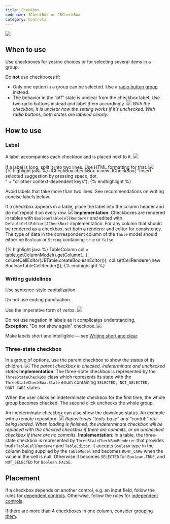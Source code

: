 ```yaml
---
title: Checkbox
codename: JCheckBox or JBCheckBox
category: Controls
---
```


![]({{site.baseurl}}/images/checkbox/checkbox_example.png)

## When to use

Use checkboxes for yes/no choices or for selecting several items in a group.

Do **not** use checkboxes if:
* Only one option in a group can be selected. Use a [radio button group]({{site.baseurl}}/controls/radio_button) instead.
* The behavior in the “off” state is unclear from the checkbox label. Use two radio buttons instead and label them accordingly.
![]({{site.baseurl}}/images/checkbox/when_to_use.png)
*With the checkbox, it is unclear how the setting works if it’s unchecked. With radio buttons, both states are labeled clearly.*


## How to use

### Label

A label accompanies each checkbox and is placed next to it.
![]({{site.baseurl}}/images/checkbox/checkbox_label.png)

If a label is long, split it into two lines. Use HTML formatting for that.
![]({{site.baseurl}}/images/checkbox/label_twoline.png)
<p class="noanchor" style="margin-top: -20px;"></p>
<div class="code-block__wrapper">{% highlight java %}
JCheckBox checkBox = new JCheckBox(
    "<html>Insert selected suggestion by  pressing space, dot,<br/>" +
    "or other context-dependent keys</html>");
{% endhighlight %}</div>

Avoid labels that take more than two lines. See recommendations on writing concise labels below.

If a checkbox appears in a table, place the label into the column header and do not repeat it on every row.
![]({{site.baseurl}}/images/checkbox/checkbox_table.png)
**Implementation**: Checkboxes are rendered in tables with `BooleanTableCellRenderer` and edited with `DefaultCellEditor(JCheckBox)` implementation. For any column that should be rendered as a checkbox, set both a renderer and editor for consistency. The type of data in the correspondent column of the `Table` model should either be `Boolean` or `String` containing `true` or `false`.

<div class="code-block__wrapper">{% highlight java %}
TableColumn col = table.getColumnModel().getColumn(...);
col.setCellEditor(JBTable.createBooleanEditor());
col.setCellRenderer(new BooleanTableCellRender());
{% endhighlight %}</div>


### Writing guidelines

Use sentence-style capitalization. 

Do not use ending punctuation.

Use the imperative form of verbs.
![]({{site.baseurl}}/images/checkbox/label_short.png)

Do not use negation in labels as it complicates understanding.  
**Exception**: "Do not show again" checkbox.
![]({{site.baseurl}}/images/checkbox/label_answeryes.png)

Make labels short and intelligible — see [Writing short and clear]({{site.baseurl}}/text/writing_short).


### Three-state checkbox

In a group of options, use the parent checkbox to show the status of its children.
![]({{site.baseurl}}/images/checkbox/indeterminate_checkbox.png)
*The parent checkbox in checked, indeterminate and unchecked states*
**Implementation**: The three-state checkbox is represented by the `ThreeStateCheckBox` class which represents its state with the `ThreeStateCheckBox.State` enum containing `SELECTED, NOT_SELECTED, DONT_CARE` states.

When the user clicks an indeterminate checkbox for the first time, the whole group becomes checked. The second click unchecks the whole group.

An indeterminate checkbox can also show the download status. An example with a remote repository:
![]({{site.baseurl}}/images/checkbox/indeterminate_status.png)
*Repositories “tools-base” and “contrib” are being loaded. When loading is finished, the indeterminate checkbox will be replaced with the checked checkbox if there are commits, or an unchecked checkbox if there are no commits.*
**Implementation**: In a table, the three-state checkbox is represented by `ThreeStateCheckBoxRenderer` that provides both `TableCellRenderer` and `TableEditor`. It accepts `Boolean` type in the column being supplied by the `TableModel` and becomes `DONT_CARE` when the value in the cell is null. Otherwise it becomes `SELECTED` for `Boolean.TRUE`, and `NOT_SELECTED` for `Boolean.FALSE`.


## Placement

If a checkbox depends on another control, e.g. an input field, follow the rules for [dependent controls]({{site.baseurl}}/principles/layout/#lay-out-dependent-controls). Otherwise, follow the rules for [independent controls]({{site.baseurl}}/principles/layout/#arrange-independent-controls).

If there are more than 4 checkboxes in one column, consider [grouping them]({{site.baseurl}}/principles/layout/#group-controls).  


<!--
### Colors
<p class="noanchor"> The color keys can be used only in a UI theme plugin. </p>

<table>
 <col width="50%">
      <tr class="table-line">
         <td> Unchecked background </td>
         <td> Checkbox.Background.Default <br/>
              Checkbox.Background.Default.Dark </td>
     </tr>
     <tr class="table-line">
         <td> Checked background </td>
         <td> Checkbox.Background.Selected <br/>
              Checkbox.Background.Selected.Dark
         </td>
     </tr>
     <tr class="table-line">
         <td> Disabled background </td>
         <td> Checkbox.Background.Disabled <br/>
              Checkbox.Background.Disabled.Dark
         </td>
     </tr>
     <tr class="table-line">
         <td> Unchecked border </td>
         <td> Checkbox.Border.Default <br/>
              Checkbox.Border.Default.Dark 
         </td>
     </tr>
     <tr class="table-line">
         <td> Checked border </td>
         <td> Checkbox.Border.Selected <br/>
              Checkbox.Border.Selected.Dark 
         </td>
     </tr> 
     <tr class="table-line">
         <td> Disabled border </td>
         <td> Checkbox.Border.Disabled <br/>
              Checkbox.Border.Disabled.Dark 
         </td>
     </tr>
     <tr class="table-line">
          <td> Focused inner 1px border for unchecked state </td>
          <td> Checkbox.Focus.Thin.Default <br/>
               Checkbox.Focus.Thin.Default.Dark 
          </td>
      </tr>
      <tr class="table-line">
          <td> Focused inner 1px border for checked state </td>
          <td> Checkbox.Focus.Thin.Selected <br/>
               Checkbox.Focus.Thin.Selected.Dark
          </td>
      </tr>
      <tr class="table-line">
          <td> Focused outer 2px border </td>
          <td> Checkbox.Focus.Wide <br/>
               Checkbox.Focus.Wide.Dark
          </td>
      </tr>
      <tr class="table-line">
          <td> Checkmark fill </td>
          <td> Checkbox.Foreground.Selected <br/>
               Checkbox.Foreground.Selected.Dark 
          </td>
      </tr>
      <tr>
          <td> Disabled checkmark fill </td>
          <td> Checkbox.Foreground.Disabled <br/>
               Checkbox.Foreground.Disabled.Dark
          </td>
      </tr>             
</table>
-->